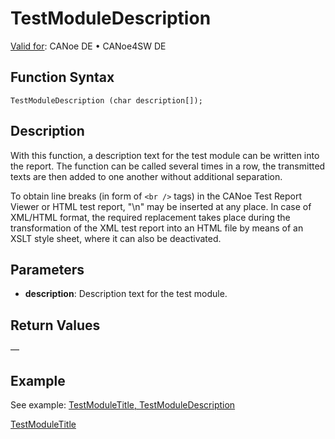 # TestModuleDescription

[Valid for](../../../Shared/FeatureAvailability.md):  CANoe DE • CANoe4SW DE

## Function Syntax

`TestModuleDescription (char description[]);`

## Description

With this function, a description text for the test module can be written into the report. The function can be called several times in a row, the transmitted texts are then added to one another without additional separation.

To obtain line breaks (in form of `<br />` tags) in the CANoe Test Report Viewer or HTML test report, "\n" may be inserted at any place. In case of XML/HTML format, the required replacement takes place during the transformation of the XML test report into an HTML file by means of an XSLT style sheet, where it can also be deactivated.

## Parameters

- **description**: Description text for the test module.

## Return Values

—

## Example

See example: [TestModuleTitle, TestModuleDescription](CAPLfunctionsTFSExampleTestModuleTitleTestModuleDescription.md)

[TestModuleTitle](CAPLfunctionTestModuleTitle.md)
